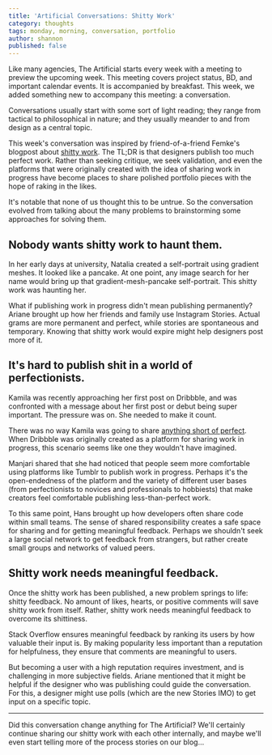 ```yaml
---
title: 'Artificial Conversations: Shitty Work'
category: thoughts
tags: monday, morning, conversation, portfolio
author: shannon
published: false
---
```


Like many agencies, The Artificial starts every week with a meeting to preview the upcoming week. This meeting covers project status, BD, and important calendar events. It is accompanied by breakfast. This week, we added something new to accompany this meeting: a conversation.

Conversations usually start with some sort of light reading; they range from tactical to philosophical in nature; and they usually meander to and from design as a central topic.

This week's conversation was inspired by friend-of-a-friend Femke's blogpost about [shitty work](https://femke.co.nz/articles/shitty). The TL;DR is that designers publish too much perfect work. Rather than seeking critique, we seek validation, and even the platforms that were originally created with the idea of sharing work in progress have become places to share polished portfolio pieces with the hope of raking in the likes.

It's notable that none of us thought this to be untrue. So the conversation evolved from talking about the many problems to brainstorming some approaches for solving them.

## Nobody wants shitty work to haunt them.
In her early days at university, Natalia created a self-portrait using gradient meshes. It looked like a pancake. At one point, any image search for her name would bring up that gradient-mesh-pancake self-portrait. This shitty work was haunting her.

What if publishing work in progress didn't mean publishing permanently? Ariane brought up how her friends and family use Instagram Stories. Actual grams are more permanent and perfect, while stories are spontaneous and temporary. Knowing that shitty work would expire might help designers post more of it.

##  It's hard to publish shit in a world of perfectionists.
Kamila was recently approaching her first post on Dribbble, and was confronted with a message about her first post or debut being super important. The pressure was on. She needed to make it count.

There was no way Kamila was going to share [anything short of perfect](https://dribbble.com/shots/4178983-Science-and-Fiction). When Dribbble was originally created as a platform for sharing work in progress, this scenario seems like one they wouldn't have imagined.

Manjari shared that she had noticed that people seem more comfortable using platforms like Tumblr to publish work in progress. Perhaps it's the open-endedness of the platform and the variety of different user bases (from perfectionists to novices and professionals to hobbiests) that make creators feel comfortable publishing less-than-perfect work.

To this same point, Hans brought up how developers often share code within small teams. The sense of shared responsibility creates a safe space for sharing and for getting meaningful feedback. Perhaps we shouldn't seek a large social network to get feedback from strangers, but rather create small groups and networks of valued peers.

## Shitty work needs meaningful feedback.
Once the shitty work has been published, a new problem springs to life: shitty feedback. No amount of likes, hearts, or positive comments will save shitty work from itself. Rather, shitty work needs meaningful feedback to overcome its shittiness.

Stack Overflow ensures meaningful feedback by ranking its users by how valuable their input is. By making popularity less important than a reputation for helpfulness, they ensure that comments are meaningful to users.

But becoming a user with a high reputation requires investment, and is challenging in more subjective fields. Ariane mentioned that it might be helpful if the designer who was publishing could guide the conversation. For this, a designer might use polls (which are the new Stories IMO) to get input on a specific topic.

---

Did this conversation change anything for The Artificial? We'll certainly continue sharing our shitty work with each other internally, and maybe we'll even start telling more of the process stories on our blog…
